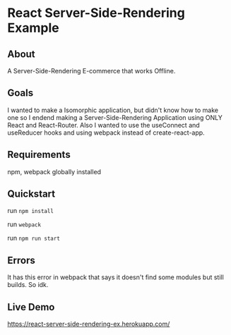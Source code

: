 # React Server-Side-Rendering Example

## About

A Server-Side-Rendering E-commerce that works Offline.

## Goals

I wanted to make a Isomorphic application, but didn't know how to make one
so I endend making a Server-Side-Rendering Application using ONLY 
React and React-Router.
Also I wanted to use the useConnect and useReducer hooks and using 
webpack instead of create-react-app.

## Requirements

npm, webpack globally installed

## Quickstart

run ``npm install``

run ``webpack``

run ``npm run start``

## Errors

It has this error in webpack that says it doesn't find some modules
but still builds. So idk.

## Live Demo

https://react-server-side-rendering-ex.herokuapp.com/
